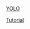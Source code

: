 [YOLO](https://pjreddie.com/darknet/yolo/)

[Tutorial](https://github.com/bossonfields/Deep_Learning/blob/master/Convolutional%20Neural%20Networks/Week%203/Car%20detection%20with%20YOLOv2.ipynb)
